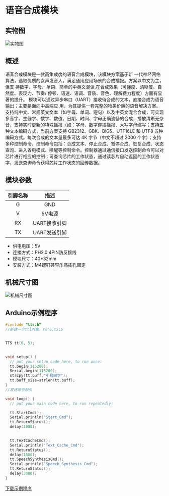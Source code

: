# 语音合成模块

## 实物图

![实物图]()

## 概述

语音合成模块是一款高集成度的语音合成模块，该模块方案基于新 一代神经网络算法，选取优质的女声发音人，满足通用应用场景的合成播报。方案以中文为主，但支 持数字、字母、单词、简单的中英文混读,在合成效果（可懂度、清晰度、自然度、表现力、节奏/ 停顿、语速、语调、音质、音色、理解费力程度）方面有显著的提升。 模块可以通过异步串口（UART）接收待合成的文本，直接合成为语音输出；主要是面向中高端应 用，为其提供一套完整的物美价廉的语音解决方案。支持纯中文、常规英文文本（如字母、单词、短句）以及中英文混合合成，可实现多音字、生僻字、数字、数值、日期、时间、字母正确流畅的合成，播放清晰无杂音，支持实时更新的特殊播报（如：字母、数字穿插播报、大写字母缩写；支持五种文本编码方式，当前方案支持 GB2312、GBK、BIG5、UTF16LE 和 UTF8 五种编码方式。每次合成的文本量最多可达 4K 字节（中文不超过 2000 个字）；支持多种控制命令，控制命令包括：合成文本、停止合成、暂停合成、恢复合成、状态查询、进入省电模式、唤醒等控制命令。控制器通过通信接口发送控制命令可以对芯片进行相应的控制；可查询芯片的工作状态，通过读芯片自动返回的工作状态字、发送查询命令获得芯片工作状态的回传数据。

##  模块参数

| 引脚名称 |     描述     |
| :------: | :----------: |
|    G     |     GND      |
|    V     |    5V电源    |
|    RX    | UART接收引脚 |
|    TX    | UART发送引脚 |

- 供电电压：5V
- 连接方式：PH2.0 4PIN防反接线
- 模块尺寸：40*32mm
- 安装方式：M4螺钉兼容乐高插孔固定

## 机械尺寸图

![机械尺寸图](/tts_module/tts_assembly.png)

## Arduino示例程序

```c++
#include "tts.h"
//新建一个ttl对象，rx:6,tx:5


TTS tt(6, 5);

 
void setup() {
  // put your setup code here, to run once:
  tt.begin(115200);
  Serial.begin(115200);
  strcpy(tt.buff,"小易同学");
  tt.buff_size=strlen(tt.buff);
}
//发送命令帧头

void loop() {
  // put your main code here, to run repeatedly:

  tt.StartCmd();
  Serial.println("Start_Cmd");
  tt.ReturnStatus();
  delay(3000);

  
  tt.TextCacheCmd();
  Serial.println("Text_Cache_Cmd");
  tt.ReturnStatus();
  delay(1000);
  tt.SpeechSynthesisCmd();
  Serial.println("Speech_Synthesis_Cmd");
  tt.ReturnStatus();
  delay(3000);
}
```

[下载示例程序](tts_module/tts.zip)

